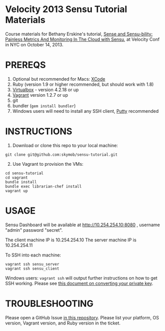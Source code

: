 Velocity 2013 Sensu Tutorial Materials
======================================

Course materials for Bethany Erskine's tutorial, [Sense and Sensu-bility: Painless Metrics And Monitoring In The Cloud with Sensu](http://velocityconf.com/velocityny2013/public/schedule/detail/30079), at Velocity Conf in NYC on October 14, 2013.

PREREQS
===========
1. Optional but recommended for Macs: [XCode](https://itunes.apple.com/us/app/xcode/id497799835?mt=12) 
2. Ruby (version 1.9 or higher recommended, but should work with 1.8)
3. [Virtualbox](https://www.virtualbox.org/wiki/Downloads) - version 4.2.18 or up 
4. [Vagrant](http://downloads.vagrantup.com/) version 1.2.7 or up
5. git
6. bundler (`gem install bundler`)
7. Windows users will need to install any SSH client, [Putty](http://www.chiark.greenend.org.uk/~sgtatham/putty/download.html) recommended

INSTRUCTIONS
============
1. Download or clone this repo to your local machine:
```
git clone git@github.com:skymob/sensu-tutorial.git
```

2. Use Vagrant to provision the VMs:
```
cd sensu-tutorial
cd vagrant
bundle install
bundle exec librarian-chef install
vagrant up
```

USAGE
======
Sensu Dashboard will be available at http://10.254.254.10:8080 , username "admin" password "secret".

  The client machine IP is 10.254.254.10
  The server machine IP is 10.254.254.11

To SSH into each machine:
```
vagrant ssh sensu_server
vagrant ssh sensu_client
```

Windows users: `vagrant ssh` will output further instructions on how to get SSH working. Please see [this document on converting your private key](http://support.cdh.ucla.edu/help/132-file-transfer-protocol-ftp/583-converting-your-private-key-). 

TROUBLESHOOTING
===============
Please open a GitHub Issue [in this repository](https://github.com/skymob/sensu-tutorial/issues/). Please list your platform, OS version, Vagrant version, and Ruby version in the ticket.
